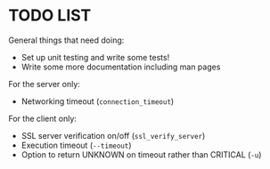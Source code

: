 TODO LIST
=========

General things that need doing:

  * Set up unit testing and write some tests!
  * Write some more documentation including man pages

For the server only:

  * Networking timeout (`connection_timeout`)

For the client only:

  * SSL server verification on/off (`ssl_verify_server`)
  * Execution timeout (`--timeout`)
  * Option to return UNKNOWN on timeout rather than CRITICAL (`-u`)

<!-- vim: set ft=markdown : -->
